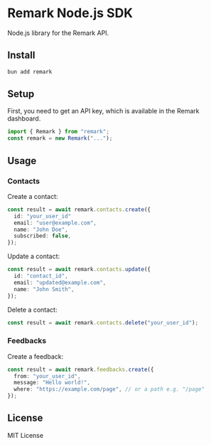 # Remark Node.js SDK

Node.js library for the Remark API.

## Install

```bash
bun add remark
```

## Setup

First, you need to get an API key, which is available in the Remark dashboard.

```ts
import { Remark } from "remark";
const remark = new Remark("...");
```

## Usage

### Contacts

Create a contact:

```ts
const result = await remark.contacts.create({
  id: "your_user_id"
  email: "user@example.com",
  name: "John Doe",
  subscribed: false,
});
```

Update a contact:

```ts
const result = await remark.contacts.update({
  id: "contact_id",
  email: "updated@example.com",
  name: "John Smith",
});
```

Delete a contact:

```ts
const result = await remark.contacts.delete("your_user_id");
```

### Feedbacks

Create a feedback:

```ts
const result = await remark.feedbacks.create({
  from: "your_user_id",
  message: "Hello world!",
  where: "https://example.com/page", // or a path e.g. "/page"
});
```

## License

MIT License
